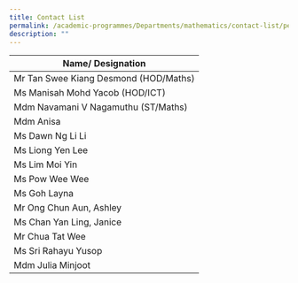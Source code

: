 ```yaml
---
title: Contact List
permalink: /academic-programmes/Departments/mathematics/contact-list/permalink
description: ""
---
```

| Name/ Designation |
|---|
| Mr Tan Swee Kiang Desmond (HOD/Maths) |
| Ms Manisah Mohd Yacob (HOD/ICT) |
| Mdm Navamani V Nagamuthu (ST/Maths) |
| Mdm Anisa |
| Ms Dawn Ng Li Li |
| Ms Liong Yen Lee |
| Ms Lim Moi Yin |
| Ms Pow Wee Wee |
| Ms Goh Layna |
| Mr Ong Chun Aun, Ashley |
| Ms Chan Yan Ling, Janice |
| Mr Chua Tat Wee |
| Ms Sri Rahayu Yusop |
| Mdm Julia Minjoot |